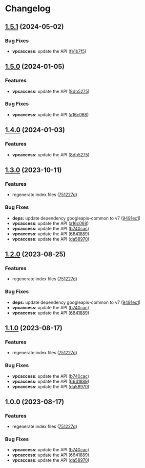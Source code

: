 # Changelog

## [1.5.1](https://github.com/googleapis/google-api-nodejs-client/compare/vpcaccess-v1.5.0...vpcaccess-v1.5.1) (2024-05-02)


### Bug Fixes

* **vpcaccess:** update the API ([fe1b7f5](https://github.com/googleapis/google-api-nodejs-client/commit/fe1b7f52025c36cd63df1b874d1303ab8e13abab))

## [1.5.0](https://github.com/googleapis/google-api-nodejs-client/compare/vpcaccess-v1.4.0...vpcaccess-v1.5.0) (2024-01-05)


### Features

* **vpcaccess:** update the API ([8db5275](https://github.com/googleapis/google-api-nodejs-client/commit/8db52757e6cc1842f451581340d9fa0aa554fea3))


### Bug Fixes

* **vpcaccess:** update the API ([a16c068](https://github.com/googleapis/google-api-nodejs-client/commit/a16c06850bd93116aad03e30d749aec1041fc1f8))

## [1.4.0](https://github.com/googleapis/google-api-nodejs-client/compare/vpcaccess-v1.3.0...vpcaccess-v1.4.0) (2024-01-03)


### Features

* **vpcaccess:** update the API ([8db5275](https://github.com/googleapis/google-api-nodejs-client/commit/8db52757e6cc1842f451581340d9fa0aa554fea3))

## [1.3.0](https://github.com/googleapis/google-api-nodejs-client/compare/vpcaccess-v1.2.0...vpcaccess-v1.3.0) (2023-10-11)


### Features

* regenerate index files ([751227d](https://github.com/googleapis/google-api-nodejs-client/commit/751227d3926c946b5db5edb58f0086e074a61169))


### Bug Fixes

* **deps:** update dependency googleapis-common to v7 ([9491ec1](https://github.com/googleapis/google-api-nodejs-client/commit/9491ec1cdc3c413e7d73edcfcd59cf5c28a7c855))
* **vpcaccess:** update the API ([a16c068](https://github.com/googleapis/google-api-nodejs-client/commit/a16c06850bd93116aad03e30d749aec1041fc1f8))
* **vpcaccess:** update the API ([b740cac](https://github.com/googleapis/google-api-nodejs-client/commit/b740cacf6fc152ed22fb20d9ab35919f8206c3c1))
* **vpcaccess:** update the API ([6641889](https://github.com/googleapis/google-api-nodejs-client/commit/66418891464fa6aa5bdc4ab384b0e1db9e980754))
* **vpcaccess:** update the API ([da58970](https://github.com/googleapis/google-api-nodejs-client/commit/da5897041fafd3a7d15815edb5713eab33069725))

## [1.2.0](https://github.com/googleapis/google-api-nodejs-client/compare/vpcaccess-v1.1.0...vpcaccess-v1.2.0) (2023-08-25)


### Features

* regenerate index files ([751227d](https://github.com/googleapis/google-api-nodejs-client/commit/751227d3926c946b5db5edb58f0086e074a61169))


### Bug Fixes

* **deps:** update dependency googleapis-common to v7 ([9491ec1](https://github.com/googleapis/google-api-nodejs-client/commit/9491ec1cdc3c413e7d73edcfcd59cf5c28a7c855))
* **vpcaccess:** update the API ([b740cac](https://github.com/googleapis/google-api-nodejs-client/commit/b740cacf6fc152ed22fb20d9ab35919f8206c3c1))
* **vpcaccess:** update the API ([6641889](https://github.com/googleapis/google-api-nodejs-client/commit/66418891464fa6aa5bdc4ab384b0e1db9e980754))

## [1.1.0](https://github.com/googleapis/google-api-nodejs-client/compare/vpcaccess-v1.0.0...vpcaccess-v1.1.0) (2023-08-17)


### Features

* regenerate index files ([751227d](https://github.com/googleapis/google-api-nodejs-client/commit/751227d3926c946b5db5edb58f0086e074a61169))


### Bug Fixes

* **vpcaccess:** update the API ([b740cac](https://github.com/googleapis/google-api-nodejs-client/commit/b740cacf6fc152ed22fb20d9ab35919f8206c3c1))
* **vpcaccess:** update the API ([6641889](https://github.com/googleapis/google-api-nodejs-client/commit/66418891464fa6aa5bdc4ab384b0e1db9e980754))
* **vpcaccess:** update the API ([da58970](https://github.com/googleapis/google-api-nodejs-client/commit/da5897041fafd3a7d15815edb5713eab33069725))

## 1.0.0 (2023-08-17)


### Features

* regenerate index files ([751227d](https://github.com/googleapis/google-api-nodejs-client/commit/751227d3926c946b5db5edb58f0086e074a61169))


### Bug Fixes

* **vpcaccess:** update the API ([b740cac](https://github.com/googleapis/google-api-nodejs-client/commit/b740cacf6fc152ed22fb20d9ab35919f8206c3c1))
* **vpcaccess:** update the API ([6641889](https://github.com/googleapis/google-api-nodejs-client/commit/66418891464fa6aa5bdc4ab384b0e1db9e980754))
* **vpcaccess:** update the API ([da58970](https://github.com/googleapis/google-api-nodejs-client/commit/da5897041fafd3a7d15815edb5713eab33069725))
